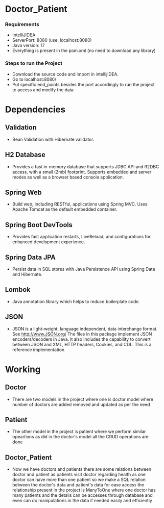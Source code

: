 # Doctor_Patient
### Requirements
* IntelliJIDEA
* ServerPort: 8080 (use: localhost:8080)
* Java version: 17
* Everything is present in the pom.xml (no need to download any library)
### Steps to run the Project
* Download the source code and import in intellijIDEA.
* Go to localhost:8080/
* Put specific end_points besides the port accordingly to run the project to access and modify the data
# Dependencies
## Validation
* Bean Validation with Hibernate validator.
## H2 Database
* Provides a fast in-memory database that supports JDBC API and R2DBC access, with a small (2mb) footprint. Supports embedded and server modes as well as a browser based console application.
## Spring Web
* Build web, including RESTful, applications using Spring MVC. Uses Apache Tomcat as the default embedded container.
## Spring Boot DevTools
* Provides fast application restarts, LiveReload, and configurations for enhanced development experience.
## Spring Data JPA
* Persist data in SQL stores with Java Persistence API using Spring Data and Hibernate.
## Lombok
* Java annotation library which helps to reduce boilerplate code.
## JSON
* JSON is a light-weight, language independent, data interchange format. See http://www.JSON.org/ The files in this package implement JSON encoders/decoders in Java. It also includes the capability to convert between JSON and XML, HTTP headers, Cookies, and CDL. This is a reference implementation.

# Working
## Doctor
* There are two models in the project where one is doctor model where number of doctors are added removed and updated as per the need 
## Patient
* The other model in the project is patient where we perform similar opeartions as did in the doctor's model all the CRUD operations are done 
## Doctor_Patient
* Now we have doctors and patients there are some relations between doctor and patient as patients visit doctor regarding health as one doctor can have more than one patient so we make a SQL relation between the doctor's data and patient's data for ease access the relationship present in the project is ManyToOne where one doctor has many patients and the details can be accesses through database and even can do manipulations in the data if needed easily and efficiently    